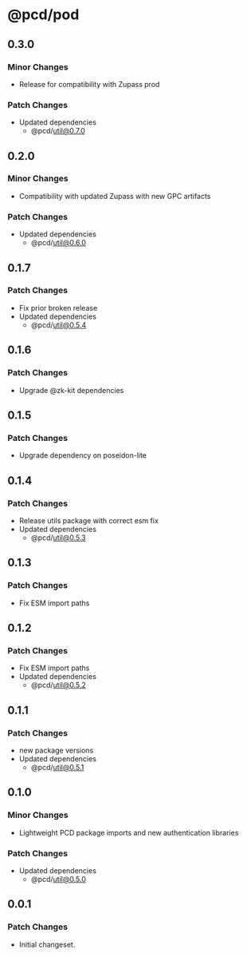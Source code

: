 # @pcd/pod

## 0.3.0

### Minor Changes

- Release for compatibility with Zupass prod

### Patch Changes

- Updated dependencies
  - @pcd/util@0.7.0

## 0.2.0

### Minor Changes

- Compatibility with updated Zupass with new GPC artifacts

### Patch Changes

- Updated dependencies
  - @pcd/util@0.6.0

## 0.1.7

### Patch Changes

- Fix prior broken release
- Updated dependencies
  - @pcd/util@0.5.4

## 0.1.6

### Patch Changes

- Upgrade @zk-kit dependencies

## 0.1.5

### Patch Changes

- Upgrade dependency on poseidon-lite

## 0.1.4

### Patch Changes

- Release utils package with correct esm fix
- Updated dependencies
  - @pcd/util@0.5.3

## 0.1.3

### Patch Changes

- Fix ESM import paths

## 0.1.2

### Patch Changes

- Fix ESM import paths
- Updated dependencies
  - @pcd/util@0.5.2

## 0.1.1

### Patch Changes

- new package versions
- Updated dependencies
  - @pcd/util@0.5.1

## 0.1.0

### Minor Changes

- Lightweight PCD package imports and new authentication libraries

### Patch Changes

- Updated dependencies
  - @pcd/util@0.5.0

## 0.0.1

### Patch Changes

- Initial changeset.
